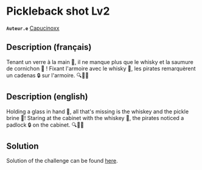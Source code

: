 # Pickleback shot Lv2

**`Auteur.e`** [Capucinoxx](https://github.com/Capucinoxx)

## Description (français)

Tenant un verre à la main 🥃, il ne manque plus que le whisky et la saumure de cornichon 🥒 ! Fixant l'armoire avec le whisky 🥃, les pirates remarquèrent un cadenas 🔒 sur l'armoire. 🔍🏴‍☠️

## Description (english)

Holding a glass in hand 🥃, all that's missing is the whiskey and the pickle brine 🥒! Staring at the cabinet with the whiskey 🥃, the pirates noticed a padlock 🔒 on the cabinet. 🔍🏴‍☠️

## Solution

Solution of the challenge can be found [here](solution/).